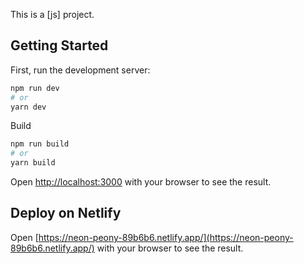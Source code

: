 This is a [js] project.

## Getting Started

First, run the development server:

```bash
npm run dev
# or
yarn dev
```

Build

```bash
npm run build
# or
yarn build
```

Open [http://localhost:3000](http://localhost:3000) with your browser to see the result.

## Deploy on Netlify

Open [https://neon-peony-89b6b6.netlify.app/](https://neon-peony-89b6b6.netlify.app/) with your browser to see the result.
